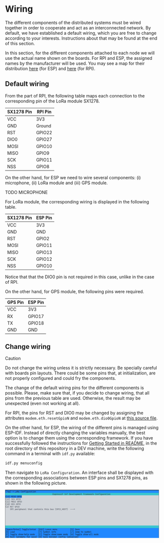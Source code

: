 # Wiring

The different components of the distributed systems must be wired together 
in order to cooperate and act as an interconnected network. By default, we have 
established a default wiring, which you are free to change according to your 
interests. Instructions about that may be found at the end of this section.

In this section, for the different components attached to each node we will
use the actual name shown on the boards. For RPI and ESP, the assigned names
by the manufacturer will be used. You may see a map for their distribution
[here](https://docs.espressif.com/projects/esp-idf/en/latest/esp32s3/hw-reference/esp32s3/user-guide-devkitc-1-v1.0.html#header-block) 
(for ESP) and [here](https://www.raspberrypi.com/documentation/computers/raspberry-pi.html) 
(for RPI). 

## Default wiring

From the part of RPI, the following table maps each connection to the
corresponding pin of the LoRa module SX1278. 

| SX1278 Pin | RPI Pin |
|------------|---------|
| VCC        | 3V3     |
| GND        | Ground  |
| RST        | GPIO22  |
| DIO0       | GPIO27  |
| MOSI       | GPIO10  |
| MISO       | GPIO9   |
| SCK        | GPIO11  |
| NSS        | GPIO8   |

On the other hand, for ESP we need to wire several components: (i) microphone, 
(ii) LoRa module and (iii) GPS module. 

TODO MICROPHONE

For LoRa module, the corresponding wiring is displayed in the following table.

| SX1278 Pin | ESP Pin |
|------------|---------|
| VCC        | 3V3     |
| GND        | GND     |
| RST        | GPIO2   |
| MOSI       | GPIO11  |
| MISO       | GPIO13  |
| SCK        | GPIO12  |
| NSS        | GPIO10  |

Notice that that the DIO0 pin is not required in this case, unlike in the case
of RPI. 

On the other hand, for GPS module, the following pins were required.

| GPS Pin | ESP Pin |
|---------|---------|
| VCC     | 3V3     |
| RX      | GPIO17  |
| TX      | GPIO18  |
| GND     | GND     |

## Change wiring

> [!CAUTION] 
> Do not change the wiring unless it is strictly necessary. Be specially
> careful with boards pin layouts. There could be some pins that, at
> initialization, are not properly configured and could fry the components.

The change of the default wiring pins for the different components is possible.
Please, make sure that, if you decide to change wiring, that all pins from
the previous table are used. Otherwise, the result may be unexpected (even not
working at all). 

For RPI, the pins for RST and DIO0 may be changed by assigning the
attributes `modem.eth.resetGpioN` and `modem.eth.dio0GpioN` at [this source file](../src/rpi/main.c). 

On the other hand, for ESP, the wiring of the different pins is managed using
ESP-IDF. Instead of directly changing the variables manually, the best option
is to change them using the corresponding framework. If you have successfully
followed the instructions for [Getting Started in README](../README.md#getting-started),
in the root directory of this repository in a DEV machine, write 
the following command in a terminal with `idf.py` available:

```sh
idf.py menuconfig
```

Then navigate to `LoRa Configuration`. An interface shall be displayed with 
the corresponding associations between ESP pins and SX1278 pins, as shown
in the following picture.

![Screenshot of LoRa Configuration layout](../assets/lora_menuconfig.png)